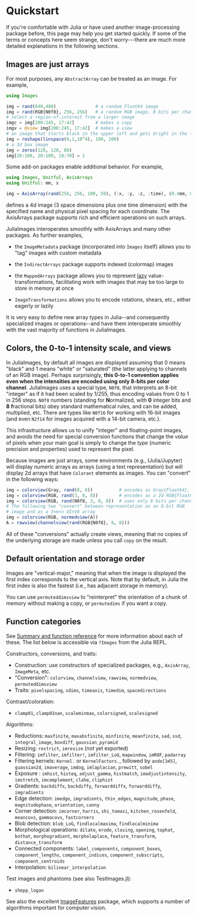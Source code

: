 # Quickstart

If you're comfortable with Julia or have used another image-processing
package before, this page may help you get started quickly. If some of
the terms or concepts here seem strange, don't worry---there are much
more detailed explanations in the following sections.

## Images are just arrays

For most purposes, any `AbstractArray` can be treated as an image. For example,

```julia
using Images

img = rand(640,480)               # a random Float64 image
img = rand(RGB{N0f8}, 256, 256)   # a random RGB image, 8 bits per channel
# select a region-of-interest from a larger image
imgc = img[200:245, 17:42]        # makes a copy
imgv = @view img[200:245, 17:42]  # makes a view
# an image that starts black in the upper left and gets bright in the lower right:
img = reshape(linspace(0,1,10^4), 100, 100)
# a 3d box image
img = zeros(128, 128, 80)
img[20:100, 20:100, 10:70] = 1
```

Some add-on packages enable additional behavior. For example,

```julia
using Images, Unitful, AxisArrays
using Unitful: mm, s

img = AxisArray(rand(256, 256, 100, 50), (:x, :y, :z, :time), (0.4mm, 0.4mm, 1mm, 2s))
```

defines a 4d image (3 space dimensions plus one time dimension) with
the specified name and physical pixel spacing for each coordinate.
The AxisArrays package supports rich and efficient operations on such
arrays.

JuliaImages interoperates smoothly with AxisArrays and many other
packages.  As further examples,

- the `ImageMetadata` package (incorporated into `Images` itself)
  allows you to "tag" images with custom metadata

- the `IndirectArrays` package supports indexed (colormap) images

- the `MappedArrays` package allows you to represent
  [lazy](https://en.wikipedia.org/wiki/Lazy_evaluation)
  value-transformations, facilitating work with images that may be too
  large to store in memory at once

- `ImageTransformations` allows you to encode rotations, shears, etc.,
  either eagerly or lazily

It is very easy to define new array types in Julia--and consequently
specialized images or operations--and have them interoperate
smoothly with the vast majority of functions in JuliaImages.

## Colors, the 0-to-1 intensity scale, and views

In JuliaImages, by default all images are displayed assuming that 0
means "black" and 1 means "white" or "saturated" (the latter applying
to channels of an RGB image).  Perhaps surprisingly, **this 0-to-1
convention applies even when the intensities are encoded using only
8-bits per color channel**.  JuliaImages uses a special type, `N0f8`,
that interprets an 8-bit "integer" as if it had been scaled by 1/255,
thus encoding values from 0 to 1 in 256 steps.  `N0f8` numbers
(standing for **N**ormalized, with **0** integer bits and **8**
**f**ractional bits) obey standard mathematical rules, and can be
added, multiplied, etc. There are types like `N0f16` for working with
16-bit images (and even `N2f14` for images acquired with a 14-bit
camera, etc.).

This infrastructure allows us to unify "integer" and floating-point
images, and avoids the need for special conversion functions that
change the *value* of pixels when your main goal is simply to change
the *type* (numeric precision and properties) used to represent the
pixel.

Because images are just arrays, some environments (e.g.,
IJulia/Jupyter) will display numeric arrays as arrays (using a text
representation) but will display 2d arrays that have `Colorant`
elements as images.  You can "convert" in the following ways:

```julia
img = colorview(Gray, rand(8, 8))          # encodes as Gray{Float64}, so displays as image
img = colorview(RGB, rand(3, 8, 8))        # encodes as a 2d RGB{Float64} array
img = colorview(RGB, rand(N0f8, 3, 8, 8))  # uses only 8 bits per channel
# The following two "convert" between representation as an 8-bit RGB
# image and as a 3×m×n UInt8 array
img = colorview(RGB, normedview(A))
A = rawview(channelview(rand(RGB{N0f8}, 8, 8)))
```

All of these "conversions" actually create views, meaning that no
copies of the underlying storage are made unless you call `copy` on
the result.

## Default orientation and storage order

Images are "vertical-major," meaning that when the image is displayed
the first index corresponds to the vertical axis. Note that by
default, in Julia the first index is also the fastest (i.e., has
adjacent storage in memory).

You can use `permuteddimsview` to "reinterpret" the orientation of a
chunk of memory without making a copy, or `permutedims` if you want a
copy.

## Function categories

See [Summary and function reference](@ref) for more information about each of
these. The list below is accessible via `?Images` from the Julia REPL.

Constructors, conversions, and traits:

- Construction: use constructors of specialized packages, e.g., `AxisArray`, `ImageMeta`, etc.
- "Conversion": `colorview`, `channelview`, `rawview`, `normedview`, `permuteddimsview`
- Traits: `pixelspacing`, `sdims`, `timeaxis`, `timedim`, `spacedirections`

Contrast/coloration:

- `clamp01`, `clamp01nan`, `scaleminmax`, `colorsigned`, `scalesigned`

Algorithms:

- Reductions: `maxfinite`, `maxabsfinite`, `minfinite`, `meanfinite`, `sad`, `ssd`, `integral_image`, `boxdiff`, `gaussian_pyramid`
- Resizing: `restrict`, `imresize` (not yet exported)
- Filtering: `imfilter`, `imfilter!`, `imfilter_LoG`, `mapwindow`, `imROF`, `padarray`
- Filtering kernels: `Kernel.` or `KernelFactors.`, followed by `ando[345]`, `guassian2d`, `imaverage`, `imdog`, `imlaplacian`, `prewitt`, `sobel`
- Exposure : `imhist`, `histeq`, `adjust_gamma`, `histmatch`, `imadjustintensity`, `imstretch`, `imcomplement`, `clahe`, `cliphist`
- Gradients: `backdiffx`, `backdiffy`, `forwarddiffx`, `forwarddiffy`, `imgradients`
- Edge detection: `imedge`, `imgradients`, `thin_edges`, `magnitude`, `phase`, `magnitudephase`, `orientation`, `canny`
- Corner detection: `imcorner`, `harris`, `shi_tomasi`, `kitchen_rosenfeld`, `meancovs`, `gammacovs`, `fastcorners`
- Blob detection: `blob_LoG`, `findlocalmaxima`, `findlocalminima`
- Morphological operations: `dilate`, `erode`, `closing`, `opening`, `tophat`, `bothat`, `morphogradient`, `morpholaplace`, `feature_transform`, `distance_transform`
- Connected components: `label_components`, `component_boxes`, `component_lengths`, `component_indices`, `component_subscripts`, `component_centroids`
- Interpolation: `bilinear_interpolation`

Test images and phantoms (see also TestImages.jl):

- `shepp_logan`

See also the excellent
[ImageFeatures](http://juliaimages.github.io/ImageFeatures.jl/latest/)
package, which supports a number of algorithms important for computer
vision.
